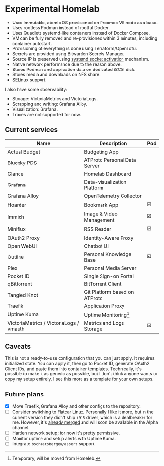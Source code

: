 # Experimental Homelab

- Uses immutable, atomic OS provisioned on Proxmox VE node as a base.
- Uses rootless Podman instead of rootful Docker.
- Uses Quadlets systemd-like containers instead of Docker Compose.
- VM can be fully removed and re-provisioned within 3 minutes, including container autostart.
- Provisioning of everything is done using Terraform/OpenTofu.
- Secrets are provided using Bitwarden Secrets Manager.
- Source IP is preserved using [systemd socket activation](https://github.com/eriksjolund/podman-networking-docs?tab=readme-ov-file#socket-activation-systemd-user-service) mechanism.
- Native network performance due to the reason above.
- Stores Podman and application data on dedicated iSCSI disk.
- Stores media and downloads on NFS share.
- SELinux support.

I also have some observability:

  - Storage: VictoriaMetrics and VictoriaLogs.
  - Scrapping and writing: Grafana Alloy.
  - Visualization: Grafana.
  - Traces are not supported for now.

## Current services

| Name                                    | Description                   | Pod |
|-----------------------------------------|-------------------------------|-----|
| Actual Budget                           | Budgeting App                 |     |
| Bluesky PDS                             | ATProto Personal Data Server  |     |
| Glance                                  | Homelab Dashboard             |     |
| Grafana                                 | Data-visualization Platform   |     |
| Grafana Alloy                           | OpenTelemetry Collector       |     |
| Hoarder                                 | Bookmark App                  | ☑️  |
| Immich                                  | Image & Video Management      | ☑️  |
| Miniflux                                | RSS Reader                    | ☑️  |
| OAuth2 Proxy                            | Identity-Aware Proxy          |     |
| Open WebUI                              | Chatbot UI                    |     |
| Outline                                 | Personal Knowledge Base       | ☑️  |
| Plex                                    | Personal Media Server         |     |
| Pocket ID                               | Single Sign-on Portal         |     |
| qBittorrent                             | BitTorrent Client             |     |
| Tangled Knot                            | Git Platform based on ATProto |     |
| Traefik                                 | Application Proxy             |     |
| Uptime Kuma                             | Uptime Monitoring[^1]         |     |
| VictoriaMetrics / VictoriaLogs / vmauth | Metrics and Logs Storage      | ☑️  |

[^1]: Temporary, will be moved from Homeleb.

## Caveats

This is not a ready-to-use configuration that you can just apply. It requires initialized state.
You can apply it, then go to Pocket ID, generate OAuth2 Client IDs, and paste them into container templates.
Technically, it's possible to make it as generic as possible, but I don't think anyone wants to copy my setup entirely.
I see this more as a template for your own setups.

## Future plans

- [x] Move Traefik, Grafana Alloy and other configs to the repository. 
- [ ] Consider switching to Flatcar Linux. Personally I like it more, but in the current version they didn't ship
     `i915` driver, which is a dealbreaker for me. However, it's [already merged](https://github.com/flatcar/scripts/pull/2349)
      and will soon be available in the Alpha channel.
- [ ] Harden network setup; for now it's pretty permissive.
- [ ] Monitor uptime and setup alerts with Uptime Kuma.
- [ ] Integrate `bschaatsbergen/assert` support.
